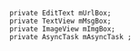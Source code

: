         private EditText mUrlBox;
        private TextView mMsgBox;
        private ImageView mImgBox;
        private AsyncTask mAsyncTask ;